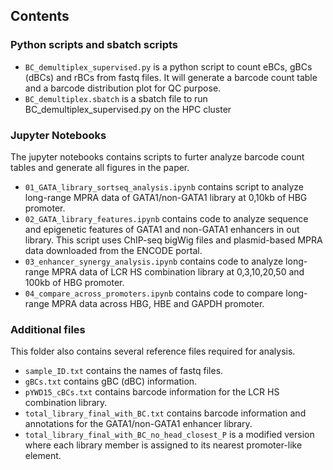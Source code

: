 ## Contents

### Python scripts and sbatch scripts
- `BC_demultiplex_supervised.py` is a python script to count eBCs, gBCs (dBCs) and rBCs from fastq files. It will generate a barcode count table and a barcode distribution plot for QC purpose. 
- `BC_demultiplex.sbatch` is a sbatch file to run BC_demultiplex_supervised.py on the HPC cluster

### Jupyter Notebooks
The jupyter notebooks contains scripts to furter analyze barcode count tables and generate all figures in the paper. 
- `01_GATA_library_sortseq_analysis.ipynb` contains script to analyze long-range MPRA data of GATA1/non-GATA1 library at 0,10kb of HBG promoter.
- `02_GATA_library_features.ipynb` contains code to analyze sequence and epigenetic features of GATA1 and non-GATA1 enhancers in out library. This script uses ChIP-seq bigWig files and plasmid-based MPRA data downloaded from the ENCODE portal.
- `03_enhancer_synergy_analysis.ipynb` contains code to analyze long-range MPRA data of LCR HS combination library at 0,3,10,20,50 and 100kb of HBG promoter.
- `04_compare_across_promoters.ipynb` contains code to compare long-range MPRA data across HBG, HBE and GAPDH promoter.

### Additional files
This folder also contains several reference files required for analysis.
- `sample_ID.txt` contains the names of fastq files.
- `gBCs.txt` contains gBC (dBC) information.
- `pYWD15_cBCs.txt` contains barcode information for the LCR HS combination library.
- `total_library_final_with_BC.txt` contains barcode information and annotations for the GATA1/non-GATA1 enhancer library.
- `total_library_final_with_BC_no_head_closest_P` is a modified version where each library member is assigned to its nearest promoter-like element.
  